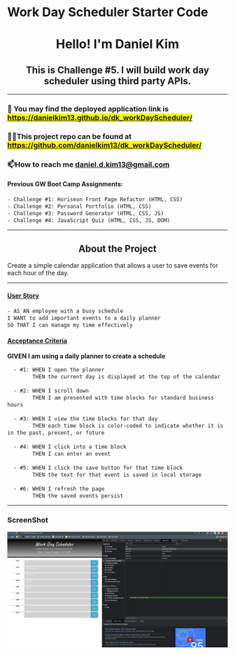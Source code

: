 # Work Day Scheduler Starter Code

<h1 align="center">Hello! I'm Daniel Kim</h1>
<h2 align="center">This is Challenge #5. I will build work day scheduler using third party APIs.</h2>

<hr />

### 🔭 You may find the deployed application link is <mark>https://danielkim13.github.io/dk_workDayScheduler/</mark>

### 👨‍💻This project repo can be found at <mark>https://github.com/danielkim13/dk_workDayScheduler/</mark>

### 📫How to reach me **daniel.d.kim13@gmail.com**

#### Previous GW Boot Camp Assignments:

    - Challenge #1: Horiseon Front Page Refactor (HTML, CSS)
    - Challenge #2: Personal Portfolio (HTML, CSS)
    - Challenge #3: Password Generator (HTML, CSS, JS)
    - Challenge #4: JavaScript Quiz (HTML, CSS, JS, DOM)

<hr />

<h2 align="center"><b>About the Project</b></h4>

<p>Create a simple calendar application that allows a user to save events for each hour of the day.</p>

<hr />

<h4><u>User Story</u></h4>

    - AS AN employee with a busy schedule
    I WANT to add important events to a daily planner
    SO THAT I can manage my time effectively

<h4><u>Acceptance Criteria</u></h4>

<p><b>GIVEN I am using a daily planner to create a schedule</b></p>

      - #1: WHEN I open the planner
            THEN the current day is displayed at the top of the calendar

      - #2: WHEN I scroll down
            THEN I am presented with time blocks for standard business hours

      - #3: WHEN I view the time blocks for that day
            THEN each time block is color-coded to indicate whether it is in the past, present, or future

      - #4: WHEN I click into a time block
            THEN I can enter an event

      - #5: WHEN I click the save button for that time block
            THEN the text for that event is saved in local storage

      - #6: WHEN I refresh the page
            THEN the saved events persist

<hr />

### ScreenShot

![](./img/workDaySchedule.png)
